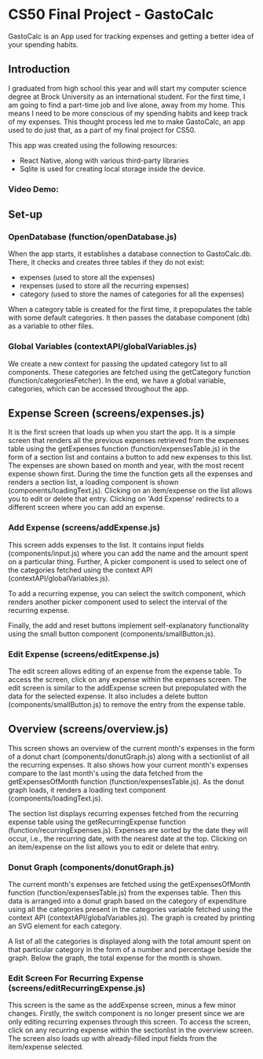 # CS50 Final Project - GastoCalc
 
GastoCalc is an App used for tracking expenses and getting a better idea of your spending habits.
 
## Introduction
 
I graduated from high school this year and will start my computer science degree at Brock University as an international student. For the first time, I am going to find a part-time job and live alone, away from my home. This means I need to be more conscious of my spending habits and keep track of my expenses. This thought process led me to make GastoCalc, an app used to do just that, as a part of my final project for CS50.
 
This app was created using the following resources:
 
- React Native, along with various third-party libraries
- Sqlite is used for creating local storage inside the device.
 
### Video Demo: <URL HERE>
 
 
## Set-up
 
### OpenDatabase (function/openDatabase.js)
 
When the app starts, it establishes a database connection to GastoCalc.db. There, it checks and creates three tables if they do not exist:
 
- expenses (used to store all the expenses)
- rexpenses (used to store all the recurring expenses)
- category (used to store the names of categories for all the expenses)
 
When a category table is created for the first time, it prepopulates the table with some default categories. It then passes the database component (db) as a variable to other files.
 
### Global Variables (contextAPI/globalVariables.js)
 
We create a new context for passing the updated category list to all components. These categories are fetched using the getCategory function (function/categoriesFetcher). In the end, we have a global variable, categories, which can be accessed throughout the app.
 
 
## Expense Screen (screens/expenses.js)
 
It is the first screen that loads up when you start the app. It is a simple screen that renders all the previous expenses retrieved from the expenses table using the getExpenses function (function/expensesTable.js) in the form of a section list and contains a button to add new expenses to this list. The expenses are shown based on month and year, with the most recent expense shown first. During the time the function gets all the expenses and renders a section list, a loading component is shown (components/loadingText.js). Clicking on an item/expense on the list allows you to edit or delete that entry. Clicking on 'Add Expense' redirects to a different screen where you can add an expense.
  
### Add Expense (screens/addExpense.js)
 
This screen adds expenses to the list. It contains input fields (components/input.js) where you can add the name and the amount spent on a particular thing. Further, A picker component is used to select one of the categories fetched using the context API (contextAPI/globalVariables.js).
 
To add a recurring expense, you can select the switch component, which renders another picker component used to select the interval of the recurring expense.
 
Finally, the add and reset buttons implement self-explanatory functionality using the small button component (components/smallButton.js).
 
### Edit Expense (screens/editExpense.js)
 
The edit screen allows editing of an expense from the expense table. To access the screen, click on any expense within the expenses screen. The edit screen is similar to the addExpense screen but prepopulated with the data for the selected expense. It also includes a delete button (components/smallButton.js) to remove the entry from the expense table.
 
## Overview (screens/overview.js)
 
This screen shows an overview of the current month's expenses in the form of a donut chart (components/donutGraph.js) along with a sectionlist of all the recurring expenses. It also shows how your current month's expenses compare to the last month's using the data fetched from the getExpensesOfMonth function (function/expensesTable.js). As the donut graph loads, it renders a loading text component (components/loadingText.js).
 
The section list displays recurring expenses fetched from the recurring expense table using the getRecurringExpense function (function/recurringExpenses.js). Expenses are sorted by the date they will occur, i.e., the recurring date, with the nearest date at the top. Clicking on an item/expense on the list allows you to edit or delete that entry. 
 
### Donut Graph (components/donutGraph.js)
 
The current month's expenses are fetched using the getExpensesOfMonth function (function/expensesTable.js) from the expenses table. Then this data is arranged into a donut graph based on the category of expenditure using all the categories present in the categories variable fetched using the context API (contextAPI/globalVariables.js). The graph is created by printing an SVG element for each category.
 
A list of all the categories is displayed along with the total amount spent on that particular category in the form of a number and percentage beside the graph. Below the graph, the total expense for the month is shown.
 
### Edit Screen For Recurring Expense (screens/editRecurringExpense.js)
 
This screen is the same as the addExpense screen, minus a few minor changes. Firstly, the switch component is no longer present since we are only editing recurring expenses through this screen. To access the screen, click on any recurring expense within the sectionlist in the overview screen. The screen also loads up with already-filled input fields from the item/expense selected.